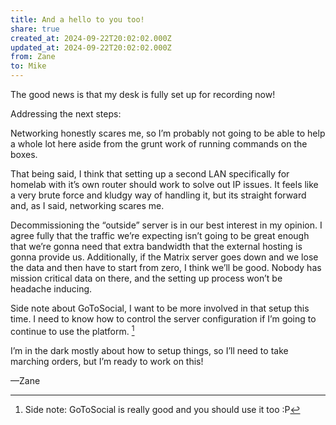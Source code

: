 ```yaml
---
title: And a hello to you too!
share: true
created_at: 2024-09-22T20:02:02.000Z
updated_at: 2024-09-22T20:02:02.000Z
from: Zane
to: Mike
---
```


The good news is that my desk is fully set up for recording now!

Addressing the next steps:

Networking honestly scares me, so I’m probably not going to be able to help a whole lot here aside from the grunt work of running commands on the boxes.

That being said, I think that setting up a second LAN specifically for homelab with it’s own router should work to solve out IP issues. It feels like a very brute force and kludgy way of handling it, but its straight forward and, as I said, networking scares me.

Decommissioning the “outside” server is in our best interest in my opinion. I agree fully that the traffic we’re expecting isn’t going to be great enough that we’re gonna need that extra bandwidth that the external hosting is gonna provide us. Additionally, if the Matrix server goes down and we lose the data and then have to start from zero, I think we’ll be good. Nobody has mission critical data on there, and the setting up process won’t be headache inducing.

Side note about GoToSocial, I want to be more involved in that setup this time. I need to know how to control the server configuration if I’m going to continue to use the platform. [^1]

I’m in the dark mostly about how to setup things, so I’ll need to take marching orders, but I’m ready to work on this!

—Zane

[^1]: Side note: GoToSocial is really good and you should use it too :P
